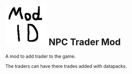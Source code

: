 # ![currency](src/main/resources/assets/npctrader/icon.png) NPC Trader Mod

A mod to add trader to the game.

The traders can have there trades added with datapacks. 